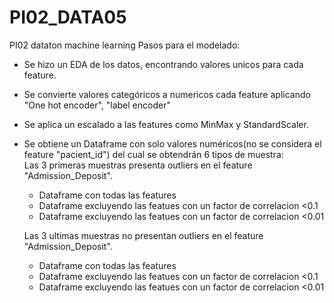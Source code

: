 # PI02_DATA05
PI02 dataton machine learning
Pasos para el modelado:

-  Se hizo un EDA de los datos, encontrando valores unicos para cada feature.
-  Se convierte valores categóricos a numericos cada feature aplicando "One hot encoder", "label encoder"
-  Se aplica un escalado a las features como MinMax y StandardScaler.
-  Se obtiene un Dataframe con solo valores numéricos(no se considera el feature "pacient_id") del cual se obtendrán 6 tipos de muestra:<br>
    Las 3 primeras muestras presenta outliers en el feature "Admission_Deposit".
    - Dataframe con todas las features
    - Dataframe excluyendo las featues con un factor de correlacion <0.1
    - Dataframe excluyendo las featues con un factor de correlacion <0.01<br>

    Las 3 ultimas muestras no presentan outliers en el feature "Admission_Deposit".
    - Dataframe con todas las features
    - Dataframe excluyendo las featues con un factor de correlacion <0.1
    - Dataframe excluyendo las featues con un factor de correlacion <0.01<br>

